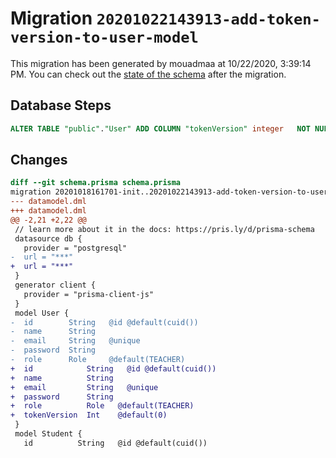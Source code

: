 # Migration `20201022143913-add-token-version-to-user-model`

This migration has been generated by mouadmaa at 10/22/2020, 3:39:14 PM.
You can check out the [state of the schema](./schema.prisma) after the migration.

## Database Steps

```sql
ALTER TABLE "public"."User" ADD COLUMN "tokenVersion" integer   NOT NULL DEFAULT 0
```

## Changes

```diff
diff --git schema.prisma schema.prisma
migration 20201018161701-init..20201022143913-add-token-version-to-user-model
--- datamodel.dml
+++ datamodel.dml
@@ -2,21 +2,22 @@
 // learn more about it in the docs: https://pris.ly/d/prisma-schema
 datasource db {
   provider = "postgresql"
-  url = "***"
+  url = "***"
 }
 generator client {
   provider = "prisma-client-js"
 }
 model User {
-  id        String   @id @default(cuid())
-  name      String
-  email     String   @unique
-  password  String
-  role      Role     @default(TEACHER)
+  id            String   @id @default(cuid())
+  name          String
+  email         String   @unique
+  password      String
+  role          Role   @default(TEACHER)
+  tokenVersion  Int    @default(0)
 }
 model Student {
   id          String   @id @default(cuid())
```



